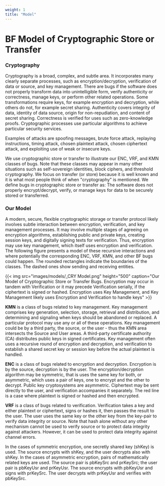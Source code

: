```yaml
---
weight: 1
title: "Model"
---
```

# BF Model of Cryptographic Store or Transfer

### Cryptography

Cryptography is a broad, complex, and subtle area. It incorporates many clearly separate processes, such as encryption/decryption, verification of data or source, and key management. There are bugs if the software does not properly transform data into unintelligible form, verify authenticity or correctness, manage keys, or perform other related operations. Some transformations require keys, for example encryption and decryption, while others do not, for example secret sharing. Authenticity covers integrity of data, identity of data source, origin for non-repudiation, and content of secret sharing. Correctness is verified for uses such as zero-knowledge proofs. Cryptographic processes use particular algorithms to achieve particular security services.

Examples of attacks are spoofing messages, brute force attack, replaying instructions, timing attack, chosen plaintext attack, chosen ciphertext attack, and exploiting use of weak or insecure keys.

We use cryptographic store or transfer to illustrate our ENC, VRF, and KMN classes of bugs. Note that these classes may appear in many other situations such as self-sovereign identities, block ciphers, and threshold cryptography. We focus on transfer (or store) because it is well known and it is what most people think of when "cryptography" is mentioned. We define bugs in cryptographic store or transfer as: The software does not properly encrypt/decrypt, verify, or manage keys for data to be securely stored or transferred.

### Our Model

A modern, secure, flexible cryptographic storage or transfer protocol likely involves subtle interaction between encryption, verification, and key management processes. It may involve multiple stages of agreeing on encryption algorithms, establishing public and private keys, creating session keys, and digitally signing texts for verification. Thus, encryption may use key management, which itself uses encryption and verification. The following figure presents a model of these recursive interactions and where potentially the corresponding ENC, VRF, KMN, and other BF bugs could happen. The rounded rectangles indicate the boundaries of the classes. The dashed ones show sending and receiving entities.

{{< img src="images/models/_CRY Model.png" height="500" caption="Our Model of Cryptographic Store or Transfer Bugs. Encryption may occur in tandem with Verification or it may precede Verification serially, if the ciphertext is signed or hashed. Encryption uses Key Management, and Key Management likely uses Encryption and Verification to handle keys" >}}

**KMN** is a class of bugs related to key management. Key management comprises key generation, selection, storage, retrieval and distribution, and determining and signaling when keys should be abandoned or replaced. A particular protocol may use any or all of these operations. Key management could be by a third party, the source, or the user - thus the KMN area intersects the Source and User areas. A third-party certificate authority (CA) distributes public keys in signed certificates. Key management often uses a recursive round of encryption and decryption, and verification to establish a shared secret key or session key before the actual plaintext is handled.

**ENC** is a class of bugs related to encryption and decryption. Encryption is by the source, decryption is by the user. The encryption/decryption algorithm may be symmetric, that is uses the same key for both, or asymmetric, which uses a pair of keys, one to encrypt and the other to decrypt. Public key cryptosystems are asymmetric. Ciphertext may be sent directly to the user, and verification accompanies it separately. The red line is a case where plaintext is signed or hashed and then encrypted.

**VRF** is a class of bugs related to verification. Verification takes a key and either plaintext or ciphertext, signs or hashes it, then passes the result to the user. The user uses the same key or the other key from the key-pair to verify data integrity or source. Note that hash alone without any other mechanism cannot be used to verify source or to protect data integrity against attackers. However, it can be used to protect data integrity against channel errors.

In the cases of symmetric encryption, one secretly shared key (shKey) is used. The source encrypts with shKey, and the user decrypts also with shKey. In the cases of asymmetric encryption, pairs of mathematically related keys are used. The source pair is pbKeySrc and prKeySrc; the user pair is pbKeyUsr and prKeyUsr. The source encrypts with pbKeyUsr and signs with prKeySrc. The user decrypts with prKeyUsr and verifies with pbKeySrc.